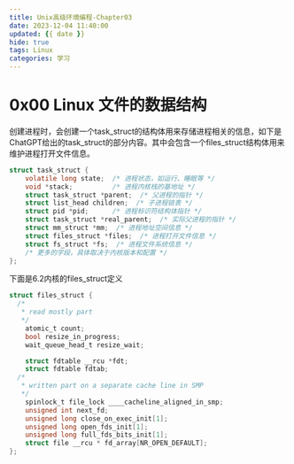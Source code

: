```yaml
---
title: Unix高级环境编程-Chapter03
date: 2023-12-04 11:40:00
updated: {{ date }}
hide: true
tags: Linux
categories: 学习
---
```




# 0x00 Linux 文件的数据结构

创建进程时，会创建一个task_struct的结构体用来存储进程相关的信息，如下是ChatGPT给出的task_struct的部分内容。其中会包含一个files_struct结构体用来维护进程打开文件信息。

```c
struct task_struct {
    volatile long state;  /* 进程状态，如运行、睡眠等 */
    void *stack;          /* 进程内核栈的基地址 */
    struct task_struct *parent;  /* 父进程的指针 */
    struct list_head children;  /* 子进程链表 */
    struct pid *pid;      /* 进程标识符结构体指针 */
    struct task_struct *real_parent;  /* 实际父进程的指针 */
    struct mm_struct *mm;  /* 进程地址空间信息 */
    struct files_struct *files;  /* 进程打开文件信息 */
    struct fs_struct *fs;  /* 进程文件系统信息 */
    /* 更多的字段，具体取决于内核版本和配置 */
};

```

下面是6.2内核的files_struct定义

```c
struct files_struct {
  /*
   * read mostly part
   */
	atomic_t count;
	bool resize_in_progress;
	wait_queue_head_t resize_wait;

	struct fdtable __rcu *fdt;
	struct fdtable fdtab;
  /*
   * written part on a separate cache line in SMP
   */
	spinlock_t file_lock ____cacheline_aligned_in_smp;
	unsigned int next_fd;
	unsigned long close_on_exec_init[1];
	unsigned long open_fds_init[1];
	unsigned long full_fds_bits_init[1];
	struct file __rcu * fd_array[NR_OPEN_DEFAULT];
};
```






